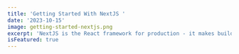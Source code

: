 ```yaml
---
title: 'Getting Started With NextJS '
date: '2023-10-15'
image: getting-started-nextjs.png
excerpt: 'NextJS is the React framework for production - it makes building fullstack React apps and sites a breeze and ships with built-in SSR.'
isFeatured: true
---
```


